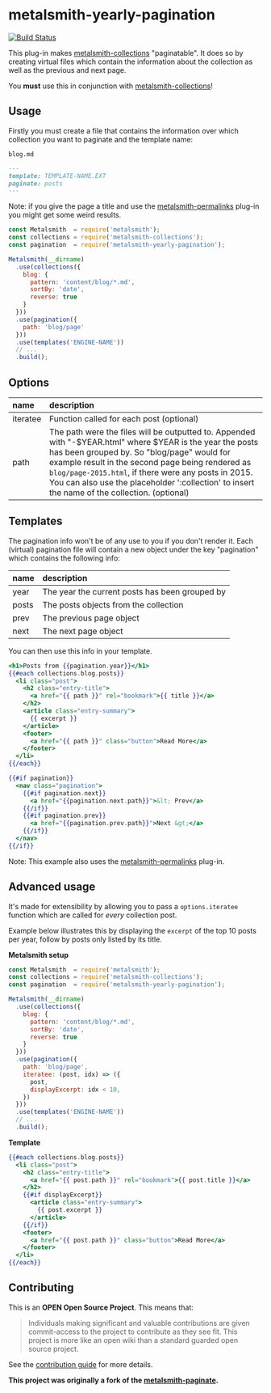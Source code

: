 # metalsmith-yearly-pagination

[![Build Status](https://github.com/phillipj/metalsmith-yearly-pagination/workflows/Tests/badge.svg)](https://github.com/phillipj/metalsmith-yearly-pagination/actions?workflow=Tests)

This plug-in makes [metalsmith-collections](https://github.com/segmentio/metalsmith-collections) "paginatable". It does so by creating virtual files which contain the information about the collection as well as the previous and next page.

You **must** use this in conjunction with [metalsmith-collections](https://github.com/segmentio/metalsmith-collections)!

## Usage

Firstly you must create a file that contains the information over which collection you want to paginate and the template name:

`blog.md`

```markdown
---
template: TEMPLATE-NAME.EXT
paginate: posts
---
```

Note: if you give the page a title and use the [metalsmith-permalinks](https://github.com/segmentio/metalsmith-permalinks) plug-in you might get some weird results.

```js
const Metalsmith  = require('metalsmith');
const collections = require('metalsmith-collections');
const pagination  = require('metalsmith-yearly-pagination');

Metalsmith(__dirname)
  .use(collections({
    blog: {
      pattern: 'content/blog/*.md',
      sortBy: 'date',
      reverse: true
    }
  }))
  .use(pagination({
    path: 'blog/page'
  }))
  .use(templates('ENGINE-NAME'))
  // ...
  .build();
```

## Options

| name | description |
|:-----|:------------|
|iteratee|Function called for each post (optional) |
|path|The path were the files will be outputted to. Appended with "-$YEAR.html" where $YEAR is the year the posts has been grouped by. So "blog/page" would for example result in the second page being rendered as `blog/page-2015.html`, if there were any posts in 2015. You can also use the placeholder ':collection' to insert the name of the collection. (optional)|

## Templates

The pagination info won't be of any use to you if you don't render it. Each (virtual) pagination file will contain a new object under the key "pagination" which contains the following info:

| name | description |
|:-----|:------------|
|year|The year the current posts has been grouped by|
|posts|The posts objects from the collection|
|prev|The previous page object|
|next|The next page object|

You can then use this info in your template.

```handlebars
<h1>Posts from {{pagination.year}}</h1>
{{#each collections.blog.posts}}
  <li class="post">
    <h2 class="entry-title">
      <a href="{{ path }}" rel="bookmark">{{ title }}</a>
    </h2>
    <article class="entry-summary">
      {{ excerpt }}
    </article>
    <footer>
      <a href="{{ path }}" class="button">Read More</a>
    </footer>
  </li>
{{/each}}

{{#if pagination}}
  <nav class="pagination">
    {{#if pagination.next}}
      <a href="{{pagination.next.path}}">&lt; Prev</a>
    {{/if}}
    {{#if pagination.prev}}
      <a href="{{pagination.prev.path}}">Next &gt;</a>
    {{/if}}
  </nav>
{{/if}}
```

Note: This example also uses the [metalsmith-permalinks](https://github.com/segmentio/metalsmith-permalinks) plug-in.

## Advanced usage

It's made for extensibility by allowing you to pass a `options.iteratee` function which are called for *every* collection post.

Example below illustrates this by displaying the `excerpt` of the top 10 posts per year, follow by posts only listed by its title.

**Metalsmith setup**

```js
const Metalsmith  = require('metalsmith');
const collections = require('metalsmith-collections');
const pagination  = require('metalsmith-yearly-pagination');

Metalsmith(__dirname)
  .use(collections({
    blog: {
      pattern: 'content/blog/*.md',
      sortBy: 'date',
      reverse: true
    }
  }))
  .use(pagination({
    path: 'blog/page',
    iteratee: (post, idx) => ({
      post,
      displayExcerpt: idx < 10,
    })
  }))
  .use(templates('ENGINE-NAME'))
  // ...
  .build();
```

**Template**

```handlebars
{{#each collections.blog.posts}}
  <li class="post">
    <h2 class="entry-title">
      <a href="{{ post.path }}" rel="bookmark">{{ post.title }}</a>
    </h2>
    {{#if displayExcerpt}}
      <article class="entry-summary">
        {{ post.excerpt }}
      </article>
    {{/if}}
    <footer>
      <a href="{{ post.path }}" class="button">Read More</a>
    </footer>
  </li>
{{/each}}
```

## Contributing

This is an **OPEN Open Source Project**. This means that:

> Individuals making significant and valuable contributions are given commit-access to the project to contribute as they see fit. This project is more like an open wiki than a standard guarded open source project.

See the [contribution guide](CONTRIBUTING.md) for more details.

**This project was originally a fork of the [metalsmith-paginate](https://github.com/RobinThrift/metalsmith-paginate).**
